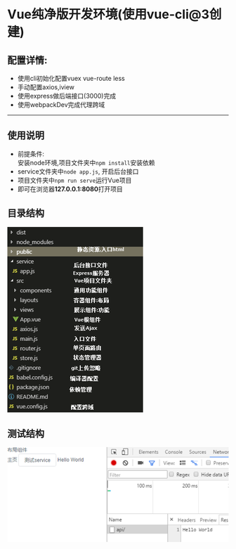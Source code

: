 # Vue纯净版开发环境(使用vue-cli@3创建)
## 配置详情:
- 使用cli初始化配置vuex vue-route less
- 手动配置axios,iview
- 使用express做后端接口(3000)完成
- 使用webpackDev完成代理跨域
****
## 使用说明
- 前提条件:<br>
    安装node环境,项目文件夹中`npm install`安装依赖
- service文件夹中`node app.js`, 开启后台接口
- 项目文件夹中`npm run serve`运行Vue项目
- 即可在浏览器**127.0.0.1:8080**打开项目
## 目录结构
![目录结构](https://raw.githubusercontent.com/alex-guan/vue_base/master/public/%E7%9B%AE%E5%BD%95%E7%BB%93%E6%9E%84.png)
## 测试结构
![测试结果](https://github.com/alex-guan/vue_base/blob/master/public/%E6%B5%8B%E8%AF%95%E5%AE%8C%E6%88%90.png?raw=true)